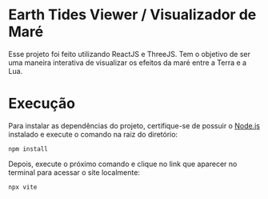 # Earth Tides Viewer / Visualizador de Maré

Esse projeto foi feito utilizando ReactJS e ThreeJS. Tem o objetivo de ser uma maneira interativa de visualizar os efeitos da maré entre a Terra e a Lua.

# Execução

Para instalar as dependências do projeto, certifique-se de possuir o [Node.js](https://nodejs.org/) instalado e execute o comando na raiz do diretório:
```
npm install
```

Depois, execute o próximo comando e clique no link que aparecer no terminal para acessar o site localmente:
```
npx vite
```
